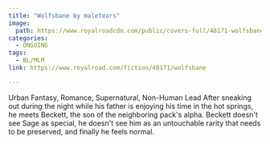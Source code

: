 ```yaml
---
title: "Wolfsbane by maletears"
image:
  path: https://www.royalroadcdn.com/public/covers-full/48171-wolfsbane.jpg
categories:
  - ONGOING
tags:
  - BL/MLM
link: https://www.royalroad.com/fiction/48171/wolfsbane

---
```

Urban Fantasy, Romance, Supernatural, Non-Human Lead
After sneaking out during the night while his father is enjoying his time in the hot springs, he meets Beckett, the son of the neighboring pack's alpha. Beckett doesn't see Sage as special, he doesn't see him as an untouchable rarity that needs to be preserved, and finally he feels normal.

